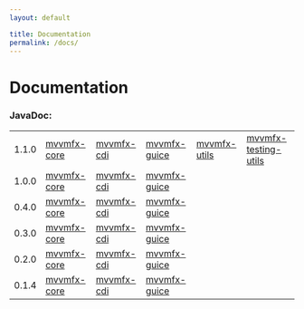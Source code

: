 ```yaml
---
layout: default

title: Documentation
permalink: /docs/
---
```


# Documentation

### JavaDoc:



| | | | | | |
|---|---|---|---|---|---|
| 1.1.0 | [mvvmfx-core]({{site.baseurl}}/javadoc/1.1.0/mvvmfx/) | [mvvmfx-cdi]({{site.baseurl}}/javadoc/1.1.0/mvvmfx-cdi/) | [mvvmfx-guice]({{site.baseurl}}/javadoc/1.1.0/mvvmfx-guice/)| [mvvmfx-utils]({{site.baseurl}}/javadoc/1.1.0/mvvmfx-utils/) | [mvvmfx-testing-utils]({{site.baseurl}}/javadoc/1.1.0/mvvmfx-testing-utils/)
| 1.0.0 | [mvvmfx-core]({{site.baseurl}}/javadoc/1.0.0/mvvmfx/) | [mvvmfx-cdi]({{site.baseurl}}/javadoc/1.0.0/mvvmfx-cdi/) | [mvvmfx-guice]({{site.baseurl}}/javadoc/1.0.0/mvvmfx-guice/)|
| 0.4.0 | [mvvmfx-core]({{site.baseurl}}/javadoc/0.4.0/mvvmfx/) | [mvvmfx-cdi]({{site.baseurl}}/javadoc/0.4.0/mvvmfx-cdi/) | [mvvmfx-guice]({{site.baseurl}}/javadoc/0.4.0/mvvmfx-guice/)|
| 0.3.0 | [mvvmfx-core]({{site.baseurl}}/javadoc/0.3.0/mvvmfx/) | [mvvmfx-cdi]({{site.baseurl}}/javadoc/0.3.0/mvvmfx-cdi/) | [mvvmfx-guice]({{site.baseurl}}/javadoc/0.3.0/mvvmfx-guice/)|
| 0.2.0 | [mvvmfx-core]({{site.baseurl}}/javadoc/0.2.0/mvvmfx/) | [mvvmfx-cdi]({{site.baseurl}}/javadoc/0.2.0/mvvmfx-cdi/) | [mvvmfx-guice]({{site.baseurl}}/javadoc/0.2.0/mvvmfx-guice/)|
| 0.1.4 | [mvvmfx-core]({{site.baseurl}}/javadoc/0.1.4/mvvmfx/) | [mvvmfx-cdi]({{site.baseurl}}/javadoc/0.1.4/mvvmfx-cdi/) | [mvvmfx-guice]({{site.baseurl}}/javadoc/0.1.4/mvvmfx-guice/)|
